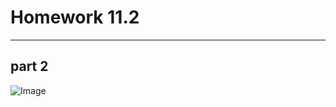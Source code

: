 # Homework 11.2 
***
## part 2
![Image](https://res.cloudinary.com/teepublic/image/private/s--6xa8SOT9--/t_Resized%20Artwork/c_fit,g_north_west,h_954,w_954/co_ffffff,e_outline:48/co_ffffff,e_outline:inner_fill:48/co_ffffff,e_outline:48/co_ffffff,e_outline:inner_fill:48/co_bbbbbb,e_outline:3:1000/c_mpad,g_center,h_1260,w_1260/b_rgb:eeeeee/c_limit,f_auto,h_630,q_90,w_630/v1500009786/production/designs/1737146_1.jpg)
